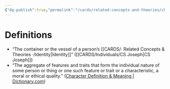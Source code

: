 ```yaml
---
{"dg-publish":true,"permalink":"/cards/related-concepts-and-theories/character/","noteIcon":"1","created":"2023-01-07T11:55:12.978+01:00","updated":"2023-05-02T10:39:12.811+02:00"}
---
```


#
# Definitions 
- “The container or the vessel of a person’s [[CARDS/· Related Concepts & Theories ·/Identity\|Identity]]” ([[CARDS/Individuals/CS Joseph\|CS Joseph]])
- “The aggregate of features and traits that form the individual nature of some person or thing or one such feature or trait or a characteristic, a moral or ethical quality.” ([Character Definition & Meaning | Dictionary.com](https://www.dictionary.com/browse/character))
